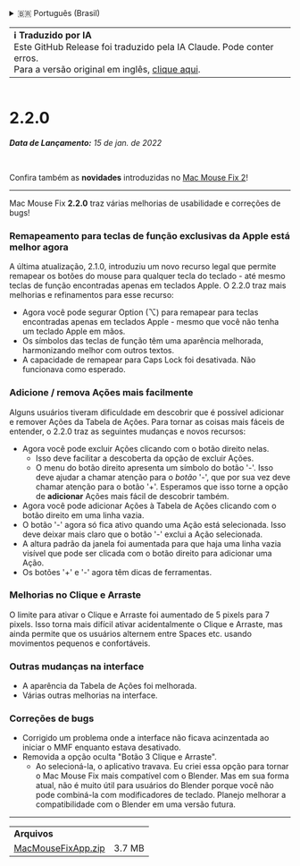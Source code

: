 <details>
<summary>🇧🇷 Português (Brasil)</summary>

[🇬🇧 English (GitHub)](https://github.com/noah-nuebling/mac-mouse-fix/releases/tag/2.2.0)\
[🇦🇩 Català](https://redirect.macmousefix.com/?target=mmf-release&tag=2.2.0&locale=ca)\
[🇩🇪 Deutsch](https://redirect.macmousefix.com/?target=mmf-release&tag=2.2.0&locale=de)\
[🇪🇸 Español](https://redirect.macmousefix.com/?target=mmf-release&tag=2.2.0&locale=es)\
[🇫🇷 Français](https://redirect.macmousefix.com/?target=mmf-release&tag=2.2.0&locale=fr)\
[🇮🇩 Indonesia](https://redirect.macmousefix.com/?target=mmf-release&tag=2.2.0&locale=id)\
[🇮🇹 Italiano](https://redirect.macmousefix.com/?target=mmf-release&tag=2.2.0&locale=it)\
[🇭🇺 Magyar](https://redirect.macmousefix.com/?target=mmf-release&tag=2.2.0&locale=hu)\
[🇳🇱 Nederlands](https://redirect.macmousefix.com/?target=mmf-release&tag=2.2.0&locale=nl)\
[🇵🇱 Polski](https://redirect.macmousefix.com/?target=mmf-release&tag=2.2.0&locale=pl)\
**🇧🇷 Português (Brasil)**\
[🇵🇹 Português (Portugal)](https://redirect.macmousefix.com/?target=mmf-release&tag=2.2.0&locale=pt-PT)\
[🇷🇴 Română](https://redirect.macmousefix.com/?target=mmf-release&tag=2.2.0&locale=ro)\
[🇸🇪 Svenska](https://redirect.macmousefix.com/?target=mmf-release&tag=2.2.0&locale=sv)\
[🇻🇳 Tiếng Việt](https://redirect.macmousefix.com/?target=mmf-release&tag=2.2.0&locale=vi)\
[🇹🇷 Türkçe](https://redirect.macmousefix.com/?target=mmf-release&tag=2.2.0&locale=tr)\
[🇨🇿 Čeština](https://redirect.macmousefix.com/?target=mmf-release&tag=2.2.0&locale=cs)\
[🇬🇷 Ελληνικά](https://redirect.macmousefix.com/?target=mmf-release&tag=2.2.0&locale=el)\
[🇷🇺 Русский](https://redirect.macmousefix.com/?target=mmf-release&tag=2.2.0&locale=ru)\
[🇺🇦 Українська](https://redirect.macmousefix.com/?target=mmf-release&tag=2.2.0&locale=uk)\
[🇮🇱 עברית](https://redirect.macmousefix.com/?target=mmf-release&tag=2.2.0&locale=he)\
[🇸🇦 العربية](https://redirect.macmousefix.com/?target=mmf-release&tag=2.2.0&locale=ar)\
[🇮🇳 हिन्दी](https://redirect.macmousefix.com/?target=mmf-release&tag=2.2.0&locale=hi)\
[🇹🇭 ไทย](https://redirect.macmousefix.com/?target=mmf-release&tag=2.2.0&locale=th)\
[🇨🇳 中文 (简体)](https://redirect.macmousefix.com/?target=mmf-release&tag=2.2.0&locale=zh-Hans)\
[🇨🇳 中文 (繁體)](https://redirect.macmousefix.com/?target=mmf-release&tag=2.2.0&locale=zh-Hant)\
[🇭🇰 中文（香港)](https://redirect.macmousefix.com/?target=mmf-release&tag=2.2.0&locale=zh-HK)\
[🇯🇵 日本語](https://redirect.macmousefix.com/?target=mmf-release&tag=2.2.0&locale=ja)\
[🇰🇷 한국어](https://redirect.macmousefix.com/?target=mmf-release&tag=2.2.0&locale=ko)\
[Help translate Mac Mouse Fix to different languages!](https://github.com/noah-nuebling/mac-mouse-fix/discussions/731)
</details>
<table align=><td>
<b>ℹ️ Traduzido por IA</b><br>
Este GitHub Release foi traduzido pela IA Claude. Pode conter erros.<br>
Para a versão original em inglês, <a href="https://github.com/noah-nuebling/mac-mouse-fix/releases/tag/2.2.0">clique aqui</a>.
</td></table>

<table></table>

# 2.2.0
***Data de Lançamento:** 15 de jan. de 2022*

<br>

Confira também as **novidades** introduzidas no [Mac Mouse Fix 2](https://redirect.macmousefix.com/?target=mmf-release&tag=2.0.0&locale=pt-BR)!

---

Mac Mouse Fix **2.2.0** traz várias melhorias de usabilidade e correções de bugs!

### Remapeamento para teclas de função exclusivas da Apple está melhor agora

A última atualização, 2.1.0, introduziu um novo recurso legal que permite remapear os botões do mouse para qualquer tecla do teclado - até mesmo teclas de função encontradas apenas em teclados Apple. O 2.2.0 traz mais melhorias e refinamentos para esse recurso:

- Agora você pode segurar Option (⌥) para remapear para teclas encontradas apenas em teclados Apple - mesmo que você não tenha um teclado Apple em mãos.
- Os símbolos das teclas de função têm uma aparência melhorada, harmonizando melhor com outros textos.
- A capacidade de remapear para Caps Lock foi desativada. Não funcionava como esperado.

### Adicione / remova Ações mais facilmente

Alguns usuários tiveram dificuldade em descobrir que é possível adicionar e remover Ações da Tabela de Ações. Para tornar as coisas mais fáceis de entender, o 2.2.0 traz as seguintes mudanças e novos recursos:

- Agora você pode excluir Ações clicando com o botão direito nelas.
  - Isso deve facilitar a descoberta da opção de excluir Ações.
  - O menu do botão direito apresenta um símbolo do botão '-'. Isso deve ajudar a chamar atenção para o _botão_ '-', que por sua vez deve chamar atenção para o botão '+'. Esperamos que isso torne a opção de **adicionar** Ações mais fácil de descobrir também.
- Agora você pode adicionar Ações à Tabela de Ações clicando com o botão direito em uma linha vazia.
- O botão '-' agora só fica ativo quando uma Ação está selecionada. Isso deve deixar mais claro que o botão '-' exclui a Ação selecionada.
- A altura padrão da janela foi aumentada para que haja uma linha vazia visível que pode ser clicada com o botão direito para adicionar uma Ação.
- Os botões '+' e '-' agora têm dicas de ferramentas.

### Melhorias no Clique e Arraste

O limite para ativar o Clique e Arraste foi aumentado de 5 pixels para 7 pixels. Isso torna mais difícil ativar acidentalmente o Clique e Arraste, mas ainda permite que os usuários alternem entre Spaces etc. usando movimentos pequenos e confortáveis.

### Outras mudanças na interface

- A aparência da Tabela de Ações foi melhorada.
- Várias outras melhorias na interface.

### Correções de bugs

- Corrigido um problema onde a interface não ficava acinzentada ao iniciar o MMF enquanto estava desativado.
- Removida a opção oculta "Botão 3 Clique e Arraste".
  - Ao selecioná-la, o aplicativo travava. Eu criei essa opção para tornar o Mac Mouse Fix mais compatível com o Blender. Mas em sua forma atual, não é muito útil para usuários do Blender porque você não pode combiná-la com modificadores de teclado. Planejo melhorar a compatibilidade com o Blender em uma versão futura.

---

<table align="start">
<tr>
    <td colspan=2>
        <b>Arquivos</b>
    </td>
</tr>
<tr>
    <td><a href="https://github.com/noah-nuebling/mac-mouse-fix/releases/download/2.2.0/MacMouseFixApp.zip">MacMouseFixApp.zip</a></td>
    <td>3.7 MB</td>
</tr>
</table>